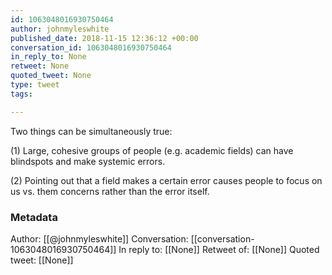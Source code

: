 ```yaml
---
id: 1063048016930750464
author: johnmyleswhite
published_date: 2018-11-15 12:36:12 +00:00
conversation_id: 1063048016930750464
in_reply_to: None
retweet: None
quoted_tweet: None
type: tweet
tags:

---
```


Two things can be simultaneously true:

(1) Large, cohesive groups of people (e.g. academic fields) can have blindspots and make systemic errors.

(2) Pointing out that a field makes a certain error causes people to focus on us vs. them concerns rather than the error itself.

### Metadata

Author: [[@johnmyleswhite]]
Conversation: [[conversation-1063048016930750464]]
In reply to: [[None]]
Retweet of: [[None]]
Quoted tweet: [[None]]
